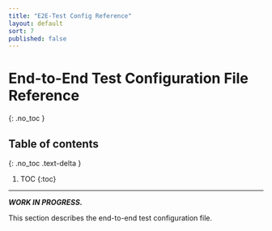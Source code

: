```yaml
---
title: "E2E-Test Config Reference"
layout: default
sort: 7
published: false
---
```


# End-to-End Test Configuration File Reference

{: .no_toc }

## Table of contents

{: .no_toc .text-delta }

1. TOC
{:toc}

---

***WORK IN PROGRESS.***

This section describes the end-to-end test configuration file.
